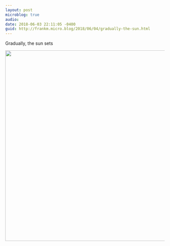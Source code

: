 ```yaml
---
layout: post
microblog: true
audio: 
date: 2018-06-03 22:11:05 -0400
guid: http://frankm.micro.blog/2018/06/04/gradually-the-sun.html
---
```

Gradually, the sun sets



<img src="http://frankmcpherson.blog/uploads/2018/efffcef8e9.jpg" width="600" height="600" />
